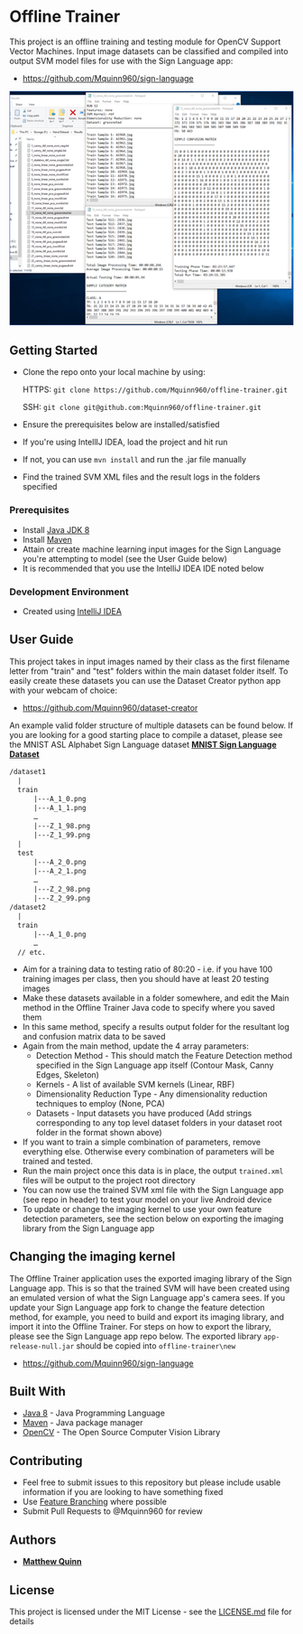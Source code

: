 # Offline Trainer
This project is an offline training and testing module for OpenCV Support Vector Machines. Input image datasets can be classified and compiled into output SVM model files for use with the Sign Language app:

* https://github.com/Mquinn960/sign-language

![Alt text](/Preview.png?raw=true "Preview")

## Getting Started

* Clone the repo onto your local machine by using:

    HTTPS: ```git clone https://github.com/Mquinn960/offline-trainer.git```
    
    SSH: ```git clone git@github.com:Mquinn960/offline-trainer.git```
   
* Ensure the prerequisites below are installed/satisfied
* If you're using IntellIJ IDEA, load the project and hit run
* If not, you can use ```mvn install``` and run the .jar file manually
* Find the trained SVM XML files and the result logs in the folders specified

### Prerequisites

* Install [Java JDK 8](https://www.oracle.com/technetwork/java/javase/downloads/jdk8-downloads-2133151.html)
* Install [Maven](https://maven.apache.org/)
* Attain or create machine learning input images for the Sign Language you're attempting to model (see the User Guide below)
* It is recommended that you use the IntelliJ IDEA IDE noted below

### Development Environment

* Created using [IntelliJ IDEA](https://www.jetbrains.com/idea/)

## User Guide

This project takes in input images named by their class as the first filename letter from "train" and "test" folders within the main dataset folder itself. To easily create these datasets you can use the Dataset Creator python app with your webcam of choice:

* https://github.com/Mquinn960/dataset-creator

An example valid folder structure of multiple datasets can be found below. If you are looking for a good starting place to compile a dataset, please see the MNIST ASL Alphabet Sign Language dataset **[MNIST Sign Language Dataset](https://www.kaggle.com/datamunge/sign-language-mnist)**

```
/dataset1
  |
  train
      |---A_1_0.png
      |---A_1_1.png
      …
      |---Z_1_98.png
      |---Z_1_99.png
  |
  test
      |---A_2_0.png
      |---A_2_1.png
      …
      |---Z_2_98.png
      |---Z_2_99.png
/dataset2
  |
  train
      |---A_1_0.png
      …
  // etc.
```
* Aim for a training data to testing ratio of 80:20 - i.e. if you have 100 training images per class, then you should have at least 20 testing images
* Make these datasets available in a folder somewhere, and edit the Main method in the Offline Trainer Java code to specify where you saved them
* In this same method, specify a results output folder for the resultant log and confusion matrix data to be saved
* Again from the main method, update the 4 array parameters:
  * Detection Method - This should match the Feature Detection method specified in the Sign Language app itself (Contour Mask, Canny Edges, Skeleton)
  * Kernels - A list of available SVM kernels (Linear, RBF)
  * Dimensionality Reduction Type - Any dimensionality reduction techniques to employ (None, PCA)
  * Datasets - Input datasets you have produced (Add strings corresponding to any top level dataset folders in your dataset root folder in the format shown above)
* If you want to train a simple combination of parameters, remove everything else. Otherwise every combination of parameters will be trained and tested.
* Run the main project once this data is in place, the output ```trained.xml``` files will be output to the project root directory
* You can now use the trained SVM xml file with the Sign Language app (see repo in header) to test your model on your live Android device
* To update or change the imaging kernel to use your own feature detection parameters, see the section below on exporting the imaging library from the Sign Language app

## Changing the imaging kernel

The Offline Trainer application uses the exported imaging library of the Sign Language app. This is so that the trained SVM will have been created using an emulated version of what the Sign Language app's camera sees. If you update your Sign Language app fork to change the feature detection method, for example, you need to build and export its imaging library, and import it into the Offline Trainer. For steps on how to export the library, please see the Sign Language app repo below. The exported library ```app-release-null.jar``` should be copied into ```offline-trainer\new```

* https://github.com/Mquinn960/sign-language

## Built With

* [Java 8](https://www.oracle.com/technetwork/java/javase/overview/java8-2100321.html) - Java Programming Language
* [Maven](https://maven.apache.org/) - Java package manager
* [OpenCV](https://opencv.org/) - The Open Source Computer Vision Library 

## Contributing

* Feel free to submit issues to this repository but please include usable information if you are looking to have something fixed
* Use [Feature Branching](https://www.atlassian.com/git/tutorials/comparing-workflows/feature-branch-workflow) where possible
* Submit Pull Requests to @Mquinn960 for review

## Authors

* **[Matthew Quinn](http://mquinn.co.uk)**

## License

This project is licensed under the MIT License - see the [LICENSE.md](LICENSE.md) file for details
